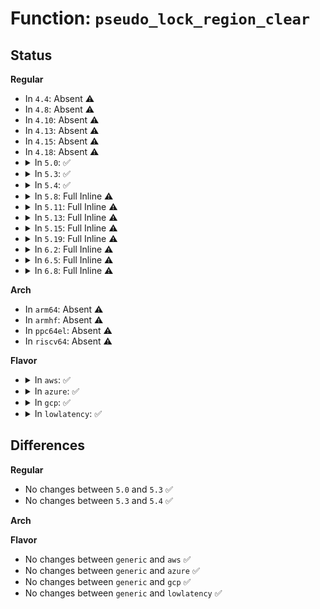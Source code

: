 # Function: <code>pseudo_lock_region_clear</code>

## Status
<b>Regular</b>
<ul>
<li>
In <code>4.4</code>: Absent ⚠️
</li>
<li>
In <code>4.8</code>: Absent ⚠️
</li>
<li>
In <code>4.10</code>: Absent ⚠️
</li>
<li>
In <code>4.13</code>: Absent ⚠️
</li>
<li>
In <code>4.15</code>: Absent ⚠️
</li>
<li>
In <code>4.18</code>: Absent ⚠️
</li>
<li>
<details>
<summary>In <code>5.0</code>: ✅</summary>

```c
void pseudo_lock_region_clear(struct pseudo_lock_region *plr);
```

**Collision:** Unique Static

**Inline:** No

**Transformation:** False

**Instances:**

```
In arch/x86/kernel/cpu/resctrl/pseudo_lock.c (ffffffff8105bff0)
Location: arch/x86/kernel/cpu/resctrl/pseudo_lock.c:250
Inline: False
Direct callers:
  - arch/x86/kernel/cpu/resctrl/pseudo_lock.c:rdtgroup_pseudo_lock_remove
  - arch/x86/kernel/cpu/resctrl/pseudo_lock.c:rdtgroup_pseudo_lock_create
  - arch/x86/kernel/cpu/resctrl/pseudo_lock.c:rdtgroup_pseudo_lock_create
  - arch/x86/kernel/cpu/resctrl/pseudo_lock.c:rdtgroup_pseudo_lock_create
  - arch/x86/kernel/cpu/resctrl/pseudo_lock.c:rdtgroup_pseudo_lock_create
  - arch/x86/kernel/cpu/resctrl/pseudo_lock.c:rdtgroup_pseudo_lock_create
  - arch/x86/kernel/cpu/resctrl/pseudo_lock.c:rdtgroup_locksetup_exit
```
**Symbols:**

```
ffffffff8105bff0-ffffffff8105c04b: pseudo_lock_region_clear (STB_LOCAL)
```
</details>
</li>
<li>
<details>
<summary>In <code>5.3</code>: ✅</summary>

```c
void pseudo_lock_region_clear(struct pseudo_lock_region *plr);
```

**Collision:** Unique Static

**Inline:** No

**Transformation:** False

**Instances:**

```
In arch/x86/kernel/cpu/resctrl/pseudo_lock.c (ffffffff8105f3a0)
Location: arch/x86/kernel/cpu/resctrl/pseudo_lock.c:243
Inline: False
Direct callers:
  - arch/x86/kernel/cpu/resctrl/pseudo_lock.c:rdtgroup_pseudo_lock_remove
  - arch/x86/kernel/cpu/resctrl/pseudo_lock.c:rdtgroup_pseudo_lock_create
  - arch/x86/kernel/cpu/resctrl/pseudo_lock.c:rdtgroup_pseudo_lock_create
  - arch/x86/kernel/cpu/resctrl/pseudo_lock.c:rdtgroup_pseudo_lock_create
  - arch/x86/kernel/cpu/resctrl/pseudo_lock.c:rdtgroup_pseudo_lock_create
  - arch/x86/kernel/cpu/resctrl/pseudo_lock.c:rdtgroup_pseudo_lock_create
  - arch/x86/kernel/cpu/resctrl/pseudo_lock.c:rdtgroup_locksetup_exit
```
**Symbols:**

```
ffffffff8105f3a0-ffffffff8105f3fb: pseudo_lock_region_clear (STB_LOCAL)
```
</details>
</li>
<li>
<details>
<summary>In <code>5.4</code>: ✅</summary>

```c
void pseudo_lock_region_clear(struct pseudo_lock_region *plr);
```

**Collision:** Unique Static

**Inline:** No

**Transformation:** False

**Instances:**

```
In arch/x86/kernel/cpu/resctrl/pseudo_lock.c (ffffffff8105fc20)
Location: arch/x86/kernel/cpu/resctrl/pseudo_lock.c:243
Inline: False
Direct callers:
  - arch/x86/kernel/cpu/resctrl/pseudo_lock.c:rdtgroup_pseudo_lock_remove
  - arch/x86/kernel/cpu/resctrl/pseudo_lock.c:rdtgroup_pseudo_lock_create
  - arch/x86/kernel/cpu/resctrl/pseudo_lock.c:rdtgroup_pseudo_lock_create
  - arch/x86/kernel/cpu/resctrl/pseudo_lock.c:rdtgroup_pseudo_lock_create
  - arch/x86/kernel/cpu/resctrl/pseudo_lock.c:rdtgroup_pseudo_lock_create
  - arch/x86/kernel/cpu/resctrl/pseudo_lock.c:rdtgroup_pseudo_lock_create
  - arch/x86/kernel/cpu/resctrl/pseudo_lock.c:rdtgroup_locksetup_exit
```
**Symbols:**

```
ffffffff8105fc20-ffffffff8105fc7b: pseudo_lock_region_clear (STB_LOCAL)
```
</details>
</li>
<li>
<details>
<summary>In <code>5.8</code>: Full Inline ⚠️</summary>

**Collision:** Unique Static

**Inline:** Full

**Transformation:** False

**Instances:**

```
In arch/x86/kernel/cpu/resctrl/pseudo_lock.c (ffffffff81067205)
Location: arch/x86/kernel/cpu/resctrl/pseudo_lock.c:243
Inline: True
Inline callers:
  - arch/x86/kernel/cpu/resctrl/pseudo_lock.c:rdtgroup_pseudo_lock_remove
  - arch/x86/kernel/cpu/resctrl/pseudo_lock.c:rdtgroup_pseudo_lock_create
  - arch/x86/kernel/cpu/resctrl/pseudo_lock.c:rdtgroup_pseudo_lock_create
  - arch/x86/kernel/cpu/resctrl/pseudo_lock.c:rdtgroup_locksetup_exit
  - arch/x86/kernel/cpu/resctrl/pseudo_lock.c:pseudo_lock_region_init
```
</details>
</li>
<li>
<details>
<summary>In <code>5.11</code>: Full Inline ⚠️</summary>

**Collision:** Unique Static

**Inline:** Full

**Transformation:** False

**Instances:**

```
In arch/x86/kernel/cpu/resctrl/pseudo_lock.c (ffffffff81065435)
Location: arch/x86/kernel/cpu/resctrl/pseudo_lock.c:243
Inline: True
Inline callers:
  - arch/x86/kernel/cpu/resctrl/pseudo_lock.c:rdtgroup_pseudo_lock_remove
  - arch/x86/kernel/cpu/resctrl/pseudo_lock.c:rdtgroup_pseudo_lock_create
  - arch/x86/kernel/cpu/resctrl/pseudo_lock.c:rdtgroup_pseudo_lock_create
  - arch/x86/kernel/cpu/resctrl/pseudo_lock.c:rdtgroup_locksetup_exit
  - arch/x86/kernel/cpu/resctrl/pseudo_lock.c:pseudo_lock_region_init
```
</details>
</li>
<li>
<details>
<summary>In <code>5.13</code>: Full Inline ⚠️</summary>

**Collision:** Unique Static

**Inline:** Full

**Transformation:** False

**Instances:**

```
In arch/x86/kernel/cpu/resctrl/pseudo_lock.c (ffffffff81065b09)
Location: arch/x86/kernel/cpu/resctrl/pseudo_lock.c:243
Inline: True
Inline callers:
  - arch/x86/kernel/cpu/resctrl/pseudo_lock.c:rdtgroup_pseudo_lock_remove
  - arch/x86/kernel/cpu/resctrl/pseudo_lock.c:rdtgroup_pseudo_lock_create
  - arch/x86/kernel/cpu/resctrl/pseudo_lock.c:rdtgroup_locksetup_exit
  - arch/x86/kernel/cpu/resctrl/pseudo_lock.c:pseudo_lock_region_alloc
  - arch/x86/kernel/cpu/resctrl/pseudo_lock.c:pseudo_lock_region_alloc
```
</details>
</li>
<li>
<details>
<summary>In <code>5.15</code>: Full Inline ⚠️</summary>

**Collision:** Unique Static

**Inline:** Full

**Transformation:** False

**Instances:**

```
In arch/x86/kernel/cpu/resctrl/pseudo_lock.c (ffffffff8106fc29)
Location: arch/x86/kernel/cpu/resctrl/pseudo_lock.c:247
Inline: True
Inline callers:
  - arch/x86/kernel/cpu/resctrl/pseudo_lock.c:rdtgroup_pseudo_lock_remove
  - arch/x86/kernel/cpu/resctrl/pseudo_lock.c:rdtgroup_pseudo_lock_create
  - arch/x86/kernel/cpu/resctrl/pseudo_lock.c:rdtgroup_locksetup_exit
  - arch/x86/kernel/cpu/resctrl/pseudo_lock.c:pseudo_lock_region_alloc
  - arch/x86/kernel/cpu/resctrl/pseudo_lock.c:pseudo_lock_region_alloc
```
</details>
</li>
<li>
<details>
<summary>In <code>5.19</code>: Full Inline ⚠️</summary>

**Collision:** Unique Static

**Inline:** Full

**Transformation:** False

**Instances:**

```
In arch/x86/kernel/cpu/resctrl/pseudo_lock.c (ffffffff8107d4b1)
Location: arch/x86/kernel/cpu/resctrl/pseudo_lock.c:247
Inline: True
Inline callers:
  - arch/x86/kernel/cpu/resctrl/pseudo_lock.c:rdtgroup_pseudo_lock_remove
  - arch/x86/kernel/cpu/resctrl/pseudo_lock.c:rdtgroup_pseudo_lock_create
  - arch/x86/kernel/cpu/resctrl/pseudo_lock.c:rdtgroup_locksetup_exit
  - arch/x86/kernel/cpu/resctrl/pseudo_lock.c:pseudo_lock_region_alloc
  - arch/x86/kernel/cpu/resctrl/pseudo_lock.c:pseudo_lock_region_alloc
```
</details>
</li>
<li>
<details>
<summary>In <code>6.2</code>: Full Inline ⚠️</summary>

**Collision:** Unique Static

**Inline:** Full

**Transformation:** False

**Instances:**

```
In arch/x86/kernel/cpu/resctrl/pseudo_lock.c (ffffffff8108e9b4)
Location: arch/x86/kernel/cpu/resctrl/pseudo_lock.c:247
Inline: True
Inline callers:
  - arch/x86/kernel/cpu/resctrl/pseudo_lock.c:rdtgroup_pseudo_lock_remove
  - arch/x86/kernel/cpu/resctrl/pseudo_lock.c:rdtgroup_pseudo_lock_create
  - arch/x86/kernel/cpu/resctrl/pseudo_lock.c:rdtgroup_pseudo_lock_create
  - arch/x86/kernel/cpu/resctrl/pseudo_lock.c:rdtgroup_pseudo_lock_create
  - arch/x86/kernel/cpu/resctrl/pseudo_lock.c:rdtgroup_locksetup_exit
```
</details>
</li>
<li>
<details>
<summary>In <code>6.5</code>: Full Inline ⚠️</summary>

**Collision:** Unique Static

**Inline:** Full

**Transformation:** False

**Instances:**

```
In arch/x86/kernel/cpu/resctrl/pseudo_lock.c (ffffffff81091874)
Location: arch/x86/kernel/cpu/resctrl/pseudo_lock.c:247
Inline: True
Inline callers:
  - arch/x86/kernel/cpu/resctrl/pseudo_lock.c:rdtgroup_pseudo_lock_remove
  - arch/x86/kernel/cpu/resctrl/pseudo_lock.c:rdtgroup_pseudo_lock_create
  - arch/x86/kernel/cpu/resctrl/pseudo_lock.c:rdtgroup_pseudo_lock_create
  - arch/x86/kernel/cpu/resctrl/pseudo_lock.c:rdtgroup_pseudo_lock_create
  - arch/x86/kernel/cpu/resctrl/pseudo_lock.c:rdtgroup_locksetup_exit
```
</details>
</li>
<li>
<details>
<summary>In <code>6.8</code>: Full Inline ⚠️</summary>

**Collision:** Unique Static

**Inline:** Full

**Transformation:** False

**Instances:**

```
In arch/x86/kernel/cpu/resctrl/pseudo_lock.c (ffffffff81098c44)
Location: arch/x86/kernel/cpu/resctrl/pseudo_lock.c:261
Inline: True
Inline callers:
  - arch/x86/kernel/cpu/resctrl/pseudo_lock.c:rdtgroup_pseudo_lock_remove
  - arch/x86/kernel/cpu/resctrl/pseudo_lock.c:rdtgroup_pseudo_lock_create
  - arch/x86/kernel/cpu/resctrl/pseudo_lock.c:rdtgroup_pseudo_lock_create
  - arch/x86/kernel/cpu/resctrl/pseudo_lock.c:rdtgroup_pseudo_lock_create
  - arch/x86/kernel/cpu/resctrl/pseudo_lock.c:rdtgroup_locksetup_exit
```
</details>
</li>
</ul>
<b>Arch</b>
<ul>
<li>
In <code>arm64</code>: Absent ⚠️
</li>
<li>
In <code>armhf</code>: Absent ⚠️
</li>
<li>
In <code>ppc64el</code>: Absent ⚠️
</li>
<li>
In <code>riscv64</code>: Absent ⚠️
</li>
</ul>
<b>Flavor</b>
<ul>
<li>
<details>
<summary>In <code>aws</code>: ✅</summary>

```c
void pseudo_lock_region_clear(struct pseudo_lock_region *plr);
```

**Collision:** Unique Static

**Inline:** No

**Transformation:** False

**Instances:**

```
In arch/x86/kernel/cpu/resctrl/pseudo_lock.c (ffffffff8105f7a0)
Location: arch/x86/kernel/cpu/resctrl/pseudo_lock.c:243
Inline: False
Direct callers:
  - arch/x86/kernel/cpu/resctrl/pseudo_lock.c:rdtgroup_pseudo_lock_remove
  - arch/x86/kernel/cpu/resctrl/pseudo_lock.c:rdtgroup_pseudo_lock_create
  - arch/x86/kernel/cpu/resctrl/pseudo_lock.c:rdtgroup_pseudo_lock_create
  - arch/x86/kernel/cpu/resctrl/pseudo_lock.c:rdtgroup_pseudo_lock_create
  - arch/x86/kernel/cpu/resctrl/pseudo_lock.c:rdtgroup_pseudo_lock_create
  - arch/x86/kernel/cpu/resctrl/pseudo_lock.c:rdtgroup_pseudo_lock_create
  - arch/x86/kernel/cpu/resctrl/pseudo_lock.c:rdtgroup_locksetup_exit
```
**Symbols:**

```
ffffffff8105f7a0-ffffffff8105f7fb: pseudo_lock_region_clear (STB_LOCAL)
```
</details>
</li>
<li>
<details>
<summary>In <code>azure</code>: ✅</summary>

```c
void pseudo_lock_region_clear(struct pseudo_lock_region *plr);
```

**Collision:** Unique Static

**Inline:** No

**Transformation:** False

**Instances:**

```
In arch/x86/kernel/cpu/resctrl/pseudo_lock.c (ffffffff8104fad0)
Location: arch/x86/kernel/cpu/resctrl/pseudo_lock.c:243
Inline: False
Direct callers:
  - arch/x86/kernel/cpu/resctrl/pseudo_lock.c:rdtgroup_pseudo_lock_remove
  - arch/x86/kernel/cpu/resctrl/pseudo_lock.c:rdtgroup_pseudo_lock_create
  - arch/x86/kernel/cpu/resctrl/pseudo_lock.c:rdtgroup_pseudo_lock_create
  - arch/x86/kernel/cpu/resctrl/pseudo_lock.c:rdtgroup_pseudo_lock_create
  - arch/x86/kernel/cpu/resctrl/pseudo_lock.c:rdtgroup_pseudo_lock_create
  - arch/x86/kernel/cpu/resctrl/pseudo_lock.c:rdtgroup_pseudo_lock_create
  - arch/x86/kernel/cpu/resctrl/pseudo_lock.c:rdtgroup_locksetup_exit
```
**Symbols:**

```
ffffffff8104fad0-ffffffff8104fb2b: pseudo_lock_region_clear (STB_LOCAL)
```
</details>
</li>
<li>
<details>
<summary>In <code>gcp</code>: ✅</summary>

```c
void pseudo_lock_region_clear(struct pseudo_lock_region *plr);
```

**Collision:** Unique Static

**Inline:** No

**Transformation:** False

**Instances:**

```
In arch/x86/kernel/cpu/resctrl/pseudo_lock.c (ffffffff8105fbd0)
Location: arch/x86/kernel/cpu/resctrl/pseudo_lock.c:243
Inline: False
Direct callers:
  - arch/x86/kernel/cpu/resctrl/pseudo_lock.c:rdtgroup_pseudo_lock_remove
  - arch/x86/kernel/cpu/resctrl/pseudo_lock.c:rdtgroup_pseudo_lock_create
  - arch/x86/kernel/cpu/resctrl/pseudo_lock.c:rdtgroup_pseudo_lock_create
  - arch/x86/kernel/cpu/resctrl/pseudo_lock.c:rdtgroup_pseudo_lock_create
  - arch/x86/kernel/cpu/resctrl/pseudo_lock.c:rdtgroup_pseudo_lock_create
  - arch/x86/kernel/cpu/resctrl/pseudo_lock.c:rdtgroup_pseudo_lock_create
  - arch/x86/kernel/cpu/resctrl/pseudo_lock.c:rdtgroup_locksetup_exit
```
**Symbols:**

```
ffffffff8105fbd0-ffffffff8105fc2b: pseudo_lock_region_clear (STB_LOCAL)
```
</details>
</li>
<li>
<details>
<summary>In <code>lowlatency</code>: ✅</summary>

```c
void pseudo_lock_region_clear(struct pseudo_lock_region *plr);
```

**Collision:** Unique Static

**Inline:** No

**Transformation:** False

**Instances:**

```
In arch/x86/kernel/cpu/resctrl/pseudo_lock.c (ffffffff81061130)
Location: arch/x86/kernel/cpu/resctrl/pseudo_lock.c:243
Inline: False
Direct callers:
  - arch/x86/kernel/cpu/resctrl/pseudo_lock.c:rdtgroup_pseudo_lock_remove
  - arch/x86/kernel/cpu/resctrl/pseudo_lock.c:rdtgroup_pseudo_lock_create
  - arch/x86/kernel/cpu/resctrl/pseudo_lock.c:rdtgroup_pseudo_lock_create
  - arch/x86/kernel/cpu/resctrl/pseudo_lock.c:rdtgroup_pseudo_lock_create
  - arch/x86/kernel/cpu/resctrl/pseudo_lock.c:rdtgroup_pseudo_lock_create
  - arch/x86/kernel/cpu/resctrl/pseudo_lock.c:rdtgroup_pseudo_lock_create
  - arch/x86/kernel/cpu/resctrl/pseudo_lock.c:rdtgroup_locksetup_exit
```
**Symbols:**

```
ffffffff81061130-ffffffff8106118b: pseudo_lock_region_clear (STB_LOCAL)
```
</details>
</li>
</ul>

## Differences
<b>Regular</b>
<ul>
<li>
No changes between <code>5.0</code> and <code>5.3</code> ✅
</li>
<li>
No changes between <code>5.3</code> and <code>5.4</code> ✅
</li>
</ul>
<b>Arch</b>
<ul>
</ul>
<b>Flavor</b>
<ul>
<li>
No changes between <code>generic</code> and <code>aws</code> ✅
</li>
<li>
No changes between <code>generic</code> and <code>azure</code> ✅
</li>
<li>
No changes between <code>generic</code> and <code>gcp</code> ✅
</li>
<li>
No changes between <code>generic</code> and <code>lowlatency</code> ✅
</li>
</ul>
